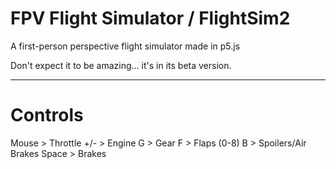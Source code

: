 # FPV Flight Simulator / FlightSim2
A first-person perspective flight simulator made in p5.js

Don't expect it to be amazing... it's in its beta version.

---

# Controls

Mouse > Throttle
+/- > Engine
G > Gear
F > Flaps (0-8)
B > Spoilers/Air Brakes
Space > Brakes

